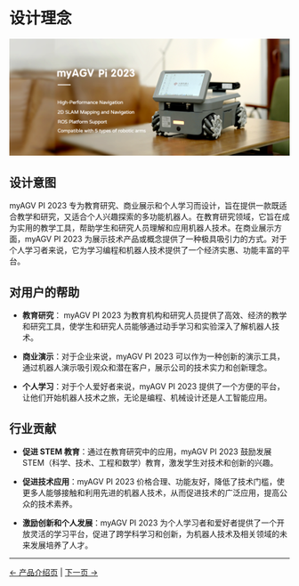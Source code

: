 # 设计理念

<img src="../resources/1-ProductIntroduction/README/PI-main.png " width="800" height="auto" />

## 设计意图

myAGV PI 2023 专为教育研究、商业展示和个人学习而设计，旨在提供一款既适合教学和研究，又适合个人兴趣探索的多功能机器人。在教育研究领域，它旨在成为实用的教学工具，帮助学生和研究人员理解和应用机器人技术。在商业展示方面，myAGV PI 2023 为展示技术产品或概念提供了一种极具吸引力的方式。对于个人学习者来说，它为学习编程和机器人技术提供了一个经济实惠、功能丰富的平台。

## 对用户的帮助

- **教育研究**： myAGV PI 2023 为教育机构和研究人员提供了高效、经济的教学和研究工具，使学生和研究人员能够通过动手学习和实验深入了解机器人技术。

- **商业演示**：对于企业来说，myAGV PI 2023 可以作为一种创新的演示工具，通过机器人演示吸引观众和潜在客户，展示公司的技术实力和创新理念。

- **个人学习**：对于个人爱好者来说，myAGV PI 2023 提供了一个方便的平台，让他们开始机器人技术之旅，无论是编程、机械设计还是人工智能应用。

## 行业贡献

- **促进 STEM 教育**：通过在教育研究中的应用，myAGV PI 2023 鼓励发展 STEM（科学、技术、工程和数学）教育，激发学生对技术和创新的兴趣。

- **促进技术应用**：myAGV PI 2023 价格合理、功能友好，降低了技术门槛，使更多人能够接触和利用先进的机器人技术，从而促进技术的广泛应用，提高公众的技术素养。

- **激励创新和个人发展**：myAGV PI 2023 为个人学习者和爱好者提供了一个开放灵活的学习平台，促进了跨学科学习和创新，为机器人技术及相关领域的未来发展培养了人才。

---

[← 产品介绍页](README.md#chapter-summary) | [下一页 →](1.2-SuitableUsers.md)
